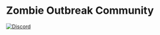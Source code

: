 # Zombie Outbreak Community

[![Discord](https://img.shields.io/discord/707160269175914576?color=5865F2&label=Discord)](https://discord.outbreak.live "![Discord](https://img.shields.io/discord/707160269175914576?color=5865F2&label=Discord)")
